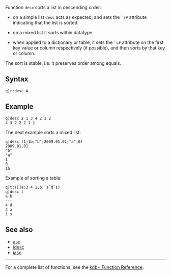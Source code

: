 Function `desc` sorts a list in descending order:

-   on a simple list `desc` acts as expected, and sets the `` `s# `` attribute indicating that the list is sorted.

<!-- -->

-   on a mixed list it sorts within datatype.

<!-- -->

-   when applied to a dictionary or table, it sets the `` `s# `` attribute on the first key value or column respectively (if possible), and then sorts by that key or column.

The sort is stable, i.e. it preserves order among equals.

Syntax
------

    q)r:desc A

Example
-------

    q)desc 2 1 3 4 2 1 2
    4 3 2 2 2 1 1

The next example sorts a mixed list:

    q)desc (1;1b;"b";2009.01.01;"a";0)
    2009.01.01
    "b"
    "a"
    1
    0
    1b

Example of sorting a table:

    q)t:([]a:3 4 1;b:`a`d`s)
    q)desc t
    a b
    ---
    4 d
    3 a
    1 s

See also
--------

-   [asc](Reference/asc "wikilink")
-   [idesc](Reference/idesc "wikilink")
-   [iasc](Reference/iasc "wikilink")

------------------------------------------------------------------------

For a complete list of functions, see the [kdb+ Function Reference](Reference "wikilink").
